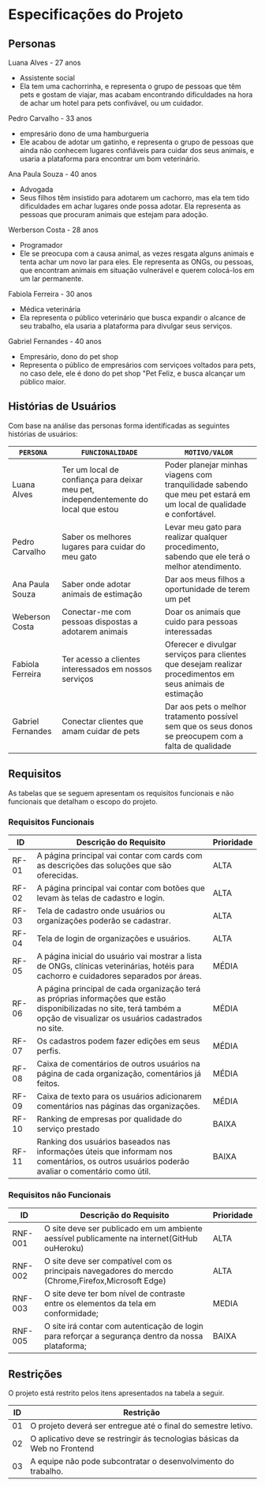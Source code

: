 # Especificações do Projeto

## Personas

Luana Alves - 27 anos

- Assistente social
- Ela tem uma cachorrinha, e representa o grupo de pessoas que têm pets e gostam de viajar, mas acabam encontrando dificuldades na hora de achar um hotel para pets confivável, ou um cuidador.

Pedro Carvalho - 33 anos

- empresário dono de uma hamburgueria
- Ele acabou de adotar um gatinho, e representa o grupo de pessoas que ainda não conhecem lugares confiáveis para cuidar dos seus animais, e usaria a plataforma para encontrar um bom veterinário.

Ana Paula Souza - 40 anos

- Advogada
- Seus filhos têm insistido para adotarem um cachorro, mas ela tem tido dificuldades em achar lugares onde possa adotar. Ela representa as pessoas que procuram animais que estejam para adoção.

Werberson Costa - 28 anos

- Programador
- Ele se preocupa com a causa animal, as vezes resgata alguns animais e tenta achar um novo lar para eles. Ele representa as ONGs, ou pessoas, que encontram animais em situação vulnerável e querem colocá-los em um lar permanente.

Fabiola Ferreira - 30 anos

- Médica veterinária
- Ela representa o público veterinário que busca expandir o alcance de seu trabalho, ela usaria a plataforma para divulgar seus serviços.

Gabriel Fernandes - 40 anos

- Empresário, dono do pet shop
- Representa o público de empresários com serviçoes voltados para pets, no caso dele, ele é dono do pet shop "Pet Feliz, e busca alcançar um público maior.

## Histórias de Usuários

Com base na análise das personas forma identificadas as seguintes histórias de usuários:

| `PERSONA`         | `FUNCIONALIDADE`                                                                    | `MOTIVO/VALOR`                                                                                                     |
| ----------------- | ----------------------------------------------------------------------------------- | ------------------------------------------------------------------------------------------------------------------ |
| Luana Alves       | Ter um local de confiança para deixar meu pet, independentemente do local que estou | Poder planejar minhas viagens com tranquilidade sabendo que meu pet estará em um local de qualidade e confortável. |
| Pedro Carvalho    | Saber os melhores lugares para cuidar do meu gato                                   | Levar meu gato para realizar qualquer procedimento, sabendo que ele terá o melhor atendimento.                     |
| Ana Paula Souza   | Saber onde adotar animais de estimação                                              | Dar aos meus filhos a oportunidade de terem um pet                                                                 |
| Weberson Costa    | Conectar-me com pessoas dispostas a adotarem animais                                | Doar os animais que cuido para pessoas interessadas                                                                |
| Fabiola Ferreira  | Ter acesso a clientes interessados em nossos serviços                               | Oferecer e divulgar serviços para clientes que desejam realizar procedimentos em seus animais de estimação         |
| Gabriel Fernandes | Conectar clientes que amam cuidar de pets                                           | Dar aos pets o melhor tratamento possível sem que os seus donos se preocupem com a falta de qualidade              |

## Requisitos

As tabelas que se seguem apresentam os requisitos funcionais e não funcionais que detalham o escopo do projeto.

### Requisitos Funcionais

| ID    | Descrição do Requisito                                                                                                                                                     | Prioridade |
| ----- | -------------------------------------------------------------------------------------------------------------------------------------------------------------------------- | ---------- |
| RF-01 | A página principal vai contar com cards com as descrições das soluções que são oferecidas.                                                                                 | ALTA       |
| RF-02 | A página principal vai contar com botões que levam às telas de cadastro e login.                                                                                           | ALTA       |
| RF-03 | Tela de cadastro onde usuários ou organizações poderão se cadastrar.                                                                                                       | ALTA       |
| RF-04 | Tela de login de organizações e usuários.                                                                                                                                  | ALTA       |
| RF-05 | A página inicial do usuário vai mostrar a lista de ONGs, clínicas veterinárias, hotéis para cachorro e cuidadores separados por áreas.                                     | MÉDIA      |
| RF-06 | A página principal de cada organização terá as próprias informações que estão disponibilizadas no site, terá também a opção de visualizar os usuários cadastrados no site. | MÉDIA      |
| RF-07 | Os cadastros podem fazer edições em seus perfis.                                                                                                                           | MÉDIA      |
| RF-08 | Caixa de comentários de outros usuários na página de cada organização, comentários já feitos.                                                                              | MÉDIA      |
| RF-09 | Caixa de texto para os usuários adicionarem comentários nas páginas das organizações.                                                                                      | MÉDIA      |
| RF-10 | Ranking de empresas por qualidade do serviço prestado                                                                                                                      | BAIXA      |
| RF-11 | Ranking dos usuários baseados nas informações úteis que informam nos comentários, os outros usuários poderão avaliar o comentário como útil.                               | BAIXA      |

### Requisitos não Funcionais

| ID      | Descrição do Requisito                                                                             | Prioridade |
| ------- | -------------------------------------------------------------------------------------------------- | ---------- |
| RNF-001 | O site deve ser publicado em um ambiente aessível publicamente na internet(GitHub ouHeroku)        | ALTA       |
| RNF-002 | O site deve ser compatível com os principais navegadores do mercdo (Chrome,Firefox,Microsoft Edge) | ALTA       |
| RNF-003 | O site deve ter bom nível de contraste entre os elementos da tela em conformidade;                 | MEDIA      |
| RNF-005 | O site irá contar com autenticação de login para reforçar a segurança dentro da nossa plataforma;  | BAIXA      |

## Restrições

O projeto está restrito pelos itens apresentados na tabela a seguir.

| ID  | Restrição                                                                 |
| --- | ------------------------------------------------------------------------- |
| 01  | O projeto deverá ser entregue até o final do semestre letivo.             |
| 02  | O aplicativo deve se restringir ás tecnologias básicas da Web no Frontend |
| 03  | A equipe não pode subcontratar o desenvolvimento do trabalho.             |
